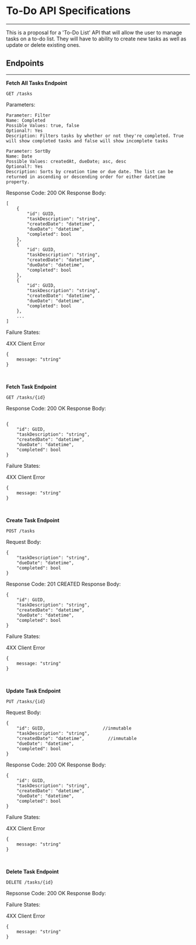 # To-Do API Specifications
---
This is a proposal for a 'To-Do List' API that will allow the user to manage tasks on a to-do list. They will have to ability to create new tasks as well as update or delete existing ones. 
## Endpoints
---
**Fetch All Tasks Endpoint**

`GET /tasks`

Parameters: 
    
    Parameter: Filter
    Name: Completed
    Possible Values: true, false
    Optional?: Yes
    Description: Filters tasks by whether or not they're completed. True will show completed tasks and false will show incomplete tasks

    Parameter: SortBy
    Name: Date
    Possible Values: createdAt, dueDate; asc, desc
    Optional?: Yes
    Description: Sorts by creation time or due date. The list can be returned in ascending or descending order for either datetime property.

Response Code: 200 OK 
Response Body:

```
[
    {
        "id": GUID,
        "taskDescription": "string",
        "createdDate": "datetime",
        "dueDate": "datetime",
        "completed": bool
    },
    {
        "id": GUID,
        "taskDescription": "string",
        "createdDate": "datetime",
        "dueDate": "datetime",
        "completed": bool
    },
    {
        "id": GUID,
        "taskDescription": "string",
        "createdDate": "datetime",
        "dueDate": "datetime",
        "completed": bool
    },
    ...
]
```

Failure States: 

4XX Client Error
```
{
    message: "string"
}
```
<br>



**Fetch Task Endpoint**

`GET /tasks/{id}`

Response Code: 200 OK
Response Body:
```

{
    "id": GUID,
    "taskDescription": "string",
    "createdDate": "datetime",
    "dueDate": "datetime",
    "completed": bool
}
```
Failure States: 

4XX Client Error
```
{
    message: "string"
}
```
<br>



**Create Task Endpoint**

`POST /tasks`

Request Body:
```
{
    "taskDescription": "string",
    "dueDate": "datetime",
    "completed": bool
}
```

Response Code: 201 CREATED
Response Body:
```
{
    "id": GUID,
    "taskDescription": "string",
    "createdDate": "datetime",
    "dueDate": "datetime",
    "completed": bool
}
```
Failure States: 

4XX Client Error
```
{
    message: "string"
}
```
<br>



**Update Task Endpoint**

`PUT /tasks/{id}`

Request Body: 
```
{
    "id": GUID,                      //inmutable
    "taskDescription": "string",
    "createdDate": "datetime",         //inmutable
    "dueDate": "datetime",
    "completed": bool
}
```

Response Code: 200 OK
Response Body:

```
{
    "id": GUID,
    "taskDescription": "string",
    "createdDate": "datetime",
    "dueDate": "datetime",
    "completed": bool
}
```
Failure States: 

4XX Client Error
```
{
    message: "string"
}
```
<br>



**Delete Task Endpoint**

`DELETE /tasks/{id}`

Repsonse Code: 200 OK
Response Body:

Failure States: 

4XX Client Error
```
{
    message: "string"
}
```
```